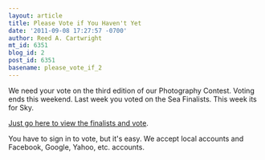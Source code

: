 ```yaml
---
layout: article
title: Please Vote if You Haven't Yet
date: '2011-09-08 17:27:57 -0700'
author: Reed A. Cartwright
mt_id: 6351
blog_id: 2
post_id: 6351
basename: please_vote_if_2
---
```

We need your vote on the third edition of our Photography Contest.  Voting ends this weekend.  Last week you voted on the Sea Finalists.  This week its for Sky.

[Just go here to view the finalists and vote](http://pandasthumb.org/archives/2011/09/photography-con-9.html).

You have to sign in to vote, but it's easy.  We accept local accounts and Facebook, Google, Yahoo, etc. accounts.
